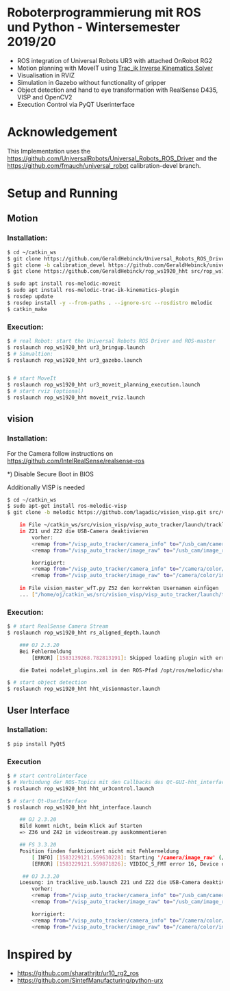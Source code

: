# Roboterprogrammierung mit ROS und Python - Wintersemester 2019/20
- ROS integration of Universal Robots UR3 with attached OnRobot RG2
- Motion planning with MoveIT using [Trac_ik Inverse Kinematics Solver](https://docs.ros.org/melodic/api/moveit_tutorials/html/doc/trac_ik/trac_ik_tutorial.html)
- Visualisation in RVIZ
- Simulation in Gazebo without functionality of gripper
- Object detection and hand to eye transformation with RealSense D435, VISP and OpenCV2
- Execution Control via PyQT Userinterface

# Acknowledgement

This Implementation uses the https://github.com/UniversalRobots/Universal_Robots_ROS_Driver and the https://github.com/fmauch/universal_robot calibration-devel branch.



# Setup and Running
## Motion
### Installation:
```bash
$ cd ~/catkin_ws
$ git clone https://github.com/GeraldHebinck/Universal_Robots_ROS_Driver.git src/Universal_Robots_ROS_Driver
$ git clone -b calibration_devel https://github.com/GeraldHebinck/universal_robot.git src/fmauch_universal_robot
$ git clone https://github.com/GeraldHebinck/rop_ws1920_hht src/rop_ws1920_hht

$ sudo apt install ros-melodic-moveit
$ sudo apt install ros-melodic-trac-ik-kinematics-plugin
$ rosdep update
$ rosdep install -y --from-paths . --ignore-src --rosdistro melodic
$ catkin_make
```
### Execution:
```bash
$ # real Robot: start the Universal Robots ROS Driver and ROS-master
$ roslaunch rop_ws1920_hht ur3_bringup.launch
$ # Simualtion:
$ roslaunch rop_ws1920_hht ur3_gazebo.launch


$ # start MoveIt
$ roslaunch rop_ws1920_hht ur3_moveit_planning_execution.launch
$ # start rviz (optional)
$ roslaunch rop_ws1920_hht moveit_rviz.launch

```
## vision
### Installation:
For the Camera follow instructions on https://github.com/IntelRealSense/realsense-ros

*) Disable Secure Boot in BIOS

Additionally VISP is needed
```bash
$ cd ~/catkin_ws
$ sudo apt-get install ros-melodic-visp
$ git clone -b melodic https://github.com/lagadic/vision_visp.git src/vision_visp

    in File ~/catkin_ws/src/vision_visp/visp_auto_tracker/launch/tracklive_usb.launch 
    in Z21 und Z22 die USB-Camera deaktivieren
        vorher:
        <remap from="/visp_auto_tracker/camera_info" to="/usb_cam/camera_info"/>
        <remap from="/visp_auto_tracker/image_raw" to="/usb_cam/image_raw"/>

        korrigiert:
        <remap from="/visp_auto_tracker/camera_info" to="/camera/color/camera_info"/>
        <remap from="/visp_auto_tracker/image_raw" to="/camera/color/image_raw"/>
        
    in File vision_master_wfT.py Z52 den korrekten Usernamen einfügen
    ... ["/home/oj/catkin_ws/src/vision_visp/visp_auto_tracker/launch/tracklive_usb.launch"])

```

### Execution:
```bash
$ # start RealSense Camera Stream
$ roslaunch rop_ws1920_hht rs_aligned_depth.launch

    ### OJ 2.3.20
    Bei Fehlermeldung
        [ERROR] [1583139268.782813191]: Skipped loading plugin with error: XML Document '/opt/ros/melodic/share/nerian_stereo/nodelet_plugins.xml' has no Root Element. This likely means the XML is malformed or missing..

    die Datei nodelet_plugins.xml in den ROS-Pfad /opt/ros/melodic/share/nerian_stereo kopieren 

$ # start object detection
$ roslaunch rop_ws1920_hht hht_visionmaster.launch
```

## User Interface
### Installation:
```bash
$ pip install PyQt5
```

### Execution
```bash
$ # start controlinterface
$ # Verbindung der ROS-Topics mit den Callbacks des Qt-GUI-hht_interface
$ roslaunch rop_ws1920_hht hht_ur3control.launch

$ # start Qt-UserInterface
$ roslaunch rop_ws1920_hht hht_interface.launch

    ## OJ 2.3.20
    Bild kommt nicht, beim Klick auf Starten
    => Z36 und Z42 in videostream.py auskommentieren 

    ## FS 3.3.20
    Position finden funktioniert nicht mit Fehlermeldung
        [ INFO] [1583229121.559630228]: Starting '/camera/image_raw' (/dev/video0) at 640x480 via mmap (yuyv) at 30 FPS
        [ERROR] [1583229121.559871826]: VIDIOC_S_FMT error 16, Device or resource busy

     ## OJ 3.3.20
    Loesung: in tracklive_usb.launch Z21 und Z22 die USB-Camera deaktivieren
        vorher:
        <remap from="/visp_auto_tracker/camera_info" to="/usb_cam/camera_info"/>
        <remap from="/visp_auto_tracker/image_raw" to="/usb_cam/image_raw"/>

        korrigiert:
        <remap from="/visp_auto_tracker/camera_info" to="/camera/color/camera_info"/>
        <remap from="/visp_auto_tracker/image_raw" to="/camera/color/image_raw"/>
```


# Inspired by
- https://github.com/sharathrjtr/ur10_rg2_ros
- https://github.com/SintefManufacturing/python-urx
